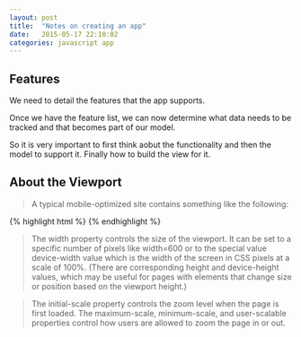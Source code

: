 ```yaml
---
layout: post
title:  "Notes on creating an app"
date:   2015-05-17 22:10:02
categories: javascript app
---
```


## Features

We need to detail the features that the app supports.

Once we have the feature list, we can now determine what data needs to be tracked and that becomes part of our model.

So it is very important to first think aobut the functionality and then the model to support it. Finally how to build the view for it.

## About the Viewport

> A typical mobile-optimized site contains something like the following:

{% highlight html %}
<meta name="viewport" content="width=device-width, initial-scale=1">
{% endhighlight %}

> The width property controls the size of the viewport. It can be set to a specific number of pixels like width=600 or to the special value device-width value which is the width of the screen in CSS pixels at a scale of 100%. (There are corresponding height and device-height values, which may be useful for pages with elements that change size or position based on the viewport height.)

> The initial-scale property controls the zoom level when the page is first loaded. The maximum-scale, minimum-scale, and user-scalable properties control how users are allowed to zoom the page in or out.

